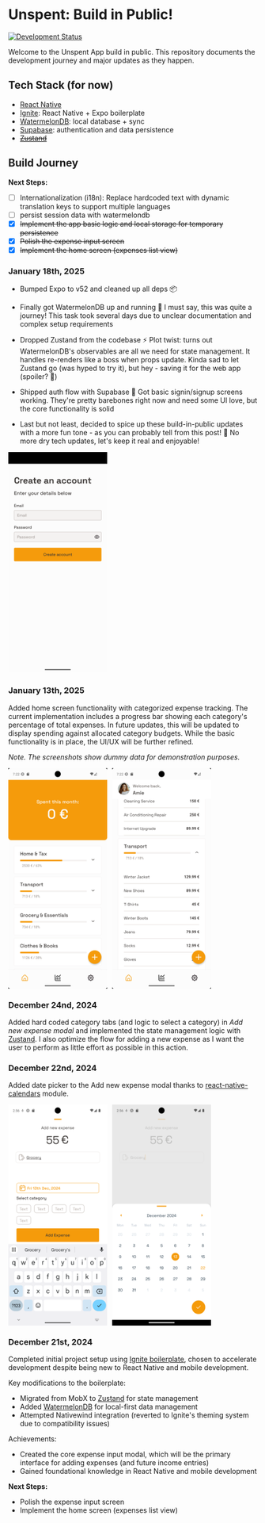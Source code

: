 # Unspent: Build in Public!

[![Development Status](https://img.shields.io/badge/Status-In%20Development-yellow)]()

Welcome to the Unspent App build in public. This repository documents the development journey and major updates as they happen.

## Tech Stack (for now)
- [React Native](https://reactnative.dev/)
- [Ignite](https://github.com/infinitered/ignite): React Native + Expo boilerplate
- [WatermelonDB](https://github.com/Nozbe/WatermelonDB): local database + sync
- [Supabase](https://supabase.com): authentication and data persistence
- ~~[Zustand](https://github.com/pmndrs/zustand)~~

## Build Journey

**Next Steps:**
- [ ] Internationalization (i18n): Replace hardcoded text with dynamic translation keys to support multiple languages
- [ ] persist session data with watermelondb
- [x] ~~Implement the app basic logic and local storage for temporary persistence~~
- [x] ~~Polish the expense input screen~~
- [x] ~~Implement the home screen (expenses list view)~~

### January 18th, 2025
- Bumped Expo to v52 and cleaned up all deps 📦

- Finally got WatermelonDB up and running 🎉 I must say, this was quite a journey! This task took several days due to unclear documentation and complex setup requirements

- Dropped Zustand from the codebase ⚡️ Plot twist: turns out WatermelonDB's observables are all we need for state management. It handles re-renders like a boss when props update. Kinda sad to let Zustand go (was hyped to try it), but hey - saving it for the web app (spoiler? 👀)

- Shipped auth flow with Supabase 🔐 Got basic signin/signup screens working. They're pretty barebones right now and need some UI love, but the core functionality is solid

- Last but not least, decided to spice up these build-in-public updates with a more fun tone - as you can probably tell from this post! 🎨 No more dry tech updates, let's keep it real and enjoyable!

<img src="docs%2Fresources%2F2025-01-18.png" width="200"/>

### January 13th, 2025
Added home screen functionality with categorized expense tracking. The current implementation includes a progress bar showing each category's percentage of total expenses. In future updates, this will be updated to display spending against allocated category budgets. While the basic functionality is in place, the UI/UX will be further refined.

_Note. The screenshots show dummy data for demonstration purposes._

<div style="display: flex; flex-direction: row; gap: 10px">
    <img src="docs%2Fresources%2F2025-01-13.png" width="200"/>
    <img src="docs%2Fresources%2F2025-01-13%20%282%29.png" width="200"/>
</div>

### December 24nd, 2024
Added hard coded category tabs (and logic to select a category) in _Add new expense modal_ and implemented the state management logic with [Zustand](https://github.com/pmndrs/zustand). I also optimize the flow for adding a new expense as I want the user to perform as little effort as possible in this action.

### December 22nd, 2024
Added date picker to the Add new expense modal thanks to [react-native-calendars](https://github.com/wix/react-native-calendars) module.

<div style="display: flex; flex-direction: row; gap: 10px">
    <img src="docs%2Fresources%2F2024-12-22.png" width="200"/>
    <img src="docs%2Fresources%2F2024-12-22%281%29.png" width="200"/>
</div>

### December 21st, 2024
Completed initial project setup using [Ignite boilerplate](https://github.com/infinitered/ignite), chosen to accelerate development despite being new to React Native and mobile development.

Key modifications to the boilerplate:
- Migrated from MobX to [Zustand](https://github.com/pmndrs/zustand) for state management
- Added [WatermelonDB](https://github.com/Nozbe/WatermelonDB) for local-first data management
- Attempted Nativewind integration (reverted to Ignite's theming system due to compatibility issues)

Achievements:
- Created the core expense input modal, which will be the primary interface for adding expenses (and future income entries)
- Gained foundational knowledge in React Native and mobile development

**Next Steps:**
- Polish the expense input screen
- Implement the home screen (expenses list view)

